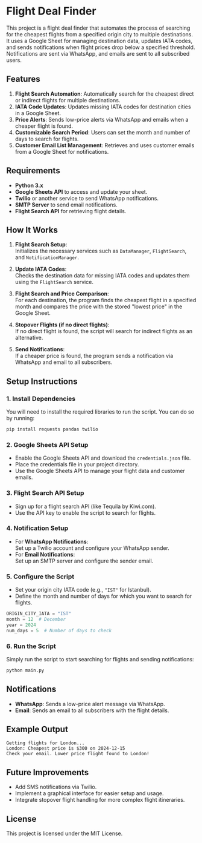 # Flight Deal Finder

This project is a flight deal finder that automates the process of searching for the cheapest flights from a specified origin city to multiple destinations. It uses a Google Sheet for managing destination data, updates IATA codes, and sends notifications when flight prices drop below a specified threshold. Notifications are sent via WhatsApp, and emails are sent to all subscribed users.

## Features

1. **Flight Search Automation**: Automatically search for the cheapest direct or indirect flights for multiple destinations.
2. **IATA Code Updates**: Updates missing IATA codes for destination cities in a Google Sheet.
3. **Price Alerts**: Sends low-price alerts via WhatsApp and emails when a cheaper flight is found.
4. **Customizable Search Period**: Users can set the month and number of days to search for flights.
5. **Customer Email List Management**: Retrieves and uses customer emails from a Google Sheet for notifications.

## Requirements

- **Python 3.x**
- **Google Sheets API** to access and update your sheet.
- **Twilio** or another service to send WhatsApp notifications.
- **SMTP Server** to send email notifications.
- **Flight Search API** for retrieving flight details.

## How It Works

1. **Flight Search Setup**:  
   Initializes the necessary services such as `DataManager`, `FlightSearch`, and `NotificationManager`.

2. **Update IATA Codes**:  
   Checks the destination data for missing IATA codes and updates them using the `FlightSearch` service.

3. **Flight Search and Price Comparison**:  
   For each destination, the program finds the cheapest flight in a specified month and compares the price with the stored "lowest price" in the Google Sheet.

4. **Stopover Flights (if no direct flights)**:  
   If no direct flight is found, the script will search for indirect flights as an alternative.

5. **Send Notifications**:  
   If a cheaper price is found, the program sends a notification via WhatsApp and email to all subscribers.

## Setup Instructions

### 1. Install Dependencies
You will need to install the required libraries to run the script. You can do so by running:
```bash
pip install requests pandas twilio
```

### 2. Google Sheets API Setup
- Enable the Google Sheets API and download the `credentials.json` file.
- Place the credentials file in your project directory.
- Use the Google Sheets API to manage your flight data and customer emails.

### 3. Flight Search API Setup
- Sign up for a flight search API (like Tequila by Kiwi.com).
- Use the API key to enable the script to search for flights.

### 4. Notification Setup
- For **WhatsApp Notifications**:  
  Set up a Twilio account and configure your WhatsApp sender.
- For **Email Notifications**:  
  Set up an SMTP server and configure the sender email.

### 5. Configure the Script
- Set your origin city IATA code (e.g., `"IST"` for Istanbul).
- Define the month and number of days for which you want to search for flights.

```python
ORIGIN_CITY_IATA = "IST"
month = 12  # December
year = 2024
num_days = 5  # Number of days to check
```

### 6. Run the Script
Simply run the script to start searching for flights and sending notifications:
```bash
python main.py
```

## Notifications

- **WhatsApp**: Sends a low-price alert message via WhatsApp.
- **Email**: Sends an email to all subscribers with the flight details.

## Example Output

```text
Getting flights for London...
London: Cheapest price is $300 on 2024-12-15
Check your email. Lower price flight found to London!
```

## Future Improvements

- Add SMS notifications via Twilio.
- Implement a graphical interface for easier setup and usage.
- Integrate stopover flight handling for more complex flight itineraries.

## License

This project is licensed under the MIT License.